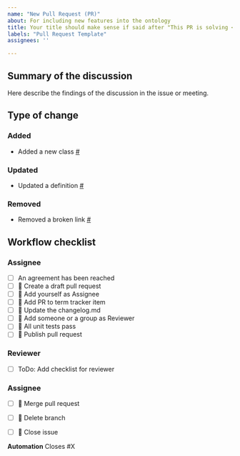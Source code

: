 ```yaml
---
name: "New Pull Request (PR)"
about: For including new features into the ontology
title: Your title should make sense if said after "This PR is solving <your issue>"
labels: "Pull Request Template"
assignees: ''

---
```



## Summary of the discussion

Here describe the findings of the discussion in the issue or meeting.

## Type of change

### Added
- Added a new class [#](https://github.com/OpenEnergyPlatform/ontology/issues/)

### Updated
- Updated a definition [#](https://github.com/OpenEnergyPlatform/ontology/issues/)

### Removed
- Removed a broken link [#](https://github.com/OpenEnergyPlatform/ontology/issues/)


## Workflow checklist

### Assignee
- [ ] An agreement has been reached
- [ ] 🐙 Create a draft pull request
- [ ] 🐙 Add yourself as Assignee
- [ ] 📙 Add PR to term tracker item
- [ ] 📝 Update the changelog.md
- [ ] 🐙 Add someone or a group as Reviewer
- [ ] 🐙 All unit tests pass
- [ ] 🐙 Publish pull request

### Reviewer
- [ ] ToDo: Add checklist for reviewer

### Assignee
- [ ] 🐙 Merge pull request
- [ ] 🐙 Delete branch
- [ ] 🐙 Close issue


**Automation**
Closes #X

